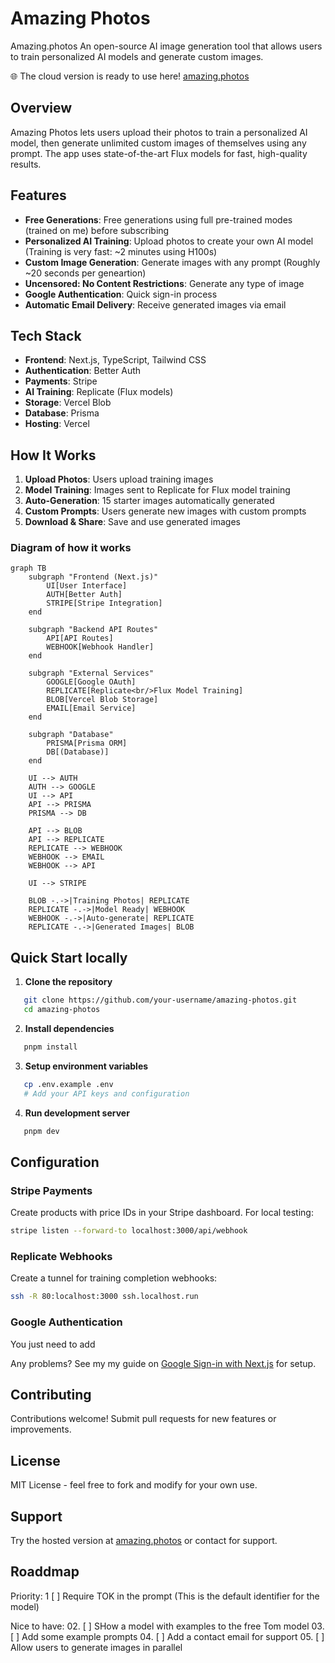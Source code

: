 # Amazing Photos

Amazing.photos An open-source AI image generation tool that allows users to train personalized AI models and generate custom images.

🌐 The cloud version is ready to use here! [amazing.photos](https://amazing.photos)

## Overview

Amazing Photos lets users upload their photos to train a personalized AI model, then generate unlimited custom images of themselves using any prompt. The app uses state-of-the-art Flux models for fast, high-quality results.

## Features

* **Free Generations**: Free generations using full pre-trained modes (trained on me) before subscribing
* **Personalized AI Training**: Upload photos to create your own AI model (Training is very fast: ~2 minutes using H100s)
* **Custom Image Generation**: Generate images with any prompt (Roughly ~20 seconds per geneartion)
* **Uncensored: No Content Restrictions**: Generate any type of image
* **Google Authentication**: Quick sign-in process
* **Automatic Email Delivery**: Receive generated images via email

## Tech Stack

* **Frontend**: Next.js, TypeScript, Tailwind CSS
* **Authentication**: Better Auth
* **Payments**: Stripe
* **AI Training**: Replicate (Flux models)
* **Storage**: Vercel Blob
* **Database**: Prisma
* **Hosting**: Vercel

## How It Works

01. **Upload Photos**: Users upload training images
02. **Model Training**: Images sent to Replicate for Flux model training
03. **Auto-Generation**: 15 starter images automatically generated
04. **Custom Prompts**: Users generate new images with custom prompts
05. **Download & Share**: Save and use generated images

### Diagram of how it works

```mermaid
graph TB
    subgraph "Frontend (Next.js)"
        UI[User Interface]
        AUTH[Better Auth]
        STRIPE[Stripe Integration]
    end
    
    subgraph "Backend API Routes"
        API[API Routes]
        WEBHOOK[Webhook Handler]
    end
    
    subgraph "External Services"
        GOOGLE[Google OAuth]
        REPLICATE[Replicate<br/>Flux Model Training]
        BLOB[Vercel Blob Storage]
        EMAIL[Email Service]
    end
    
    subgraph "Database"
        PRISMA[Prisma ORM]
        DB[(Database)]
    end
    
    UI --> AUTH
    AUTH --> GOOGLE
    UI --> API
    API --> PRISMA
    PRISMA --> DB
    
    API --> BLOB
    API --> REPLICATE
    REPLICATE --> WEBHOOK
    WEBHOOK --> EMAIL
    WEBHOOK --> API
    
    UI --> STRIPE
    
    BLOB -.->|Training Photos| REPLICATE
    REPLICATE -.->|Model Ready| WEBHOOK
    WEBHOOK -.->|Auto-generate| REPLICATE
    REPLICATE -.->|Generated Images| BLOB
```

## Quick Start locally

01. **Clone the repository**

```bash
   git clone https://github.com/your-username/amazing-photos.git
   cd amazing-photos
   ```

02. **Install dependencies**

```bash
   pnpm install
   ```

03. **Setup environment variables**

```bash
   cp .env.example .env
   # Add your API keys and configuration
   ```

04. **Run development server**

```bash
   pnpm dev
   ```

## Configuration

### Stripe Payments

Create products with price IDs in your Stripe dashboard. For local testing:

```bash
stripe listen --forward-to localhost:3000/api/webhook
```

### Replicate Webhooks

Create a tunnel for training completion webhooks:

```bash
ssh -R 80:localhost:3000 ssh.localhost.run
```

### Google Authentication

You just need to add

Any problems? See my my guide on [Google Sign-in with Next.js](https://tomdekan.com/articles/google-sign-in-nextjs) for setup.



## Contributing

Contributions welcome! Submit pull requests for new features or improvements.

## License

MIT License - feel free to fork and modify for your own use.

## Support

Try the hosted version at [amazing.photos](https://amazing.photos) or contact for support.

## Roaddmap

Priority:
1 [ ] Require TOK in the prompt (This is the default identifier for the model)

Nice to have:
02. [ ] SHow a model with examples to the free Tom model
03. [ ] Add some example prompts
04. [ ] Add a contact email for support
05. [ ] Allow users to generate images in parallel
